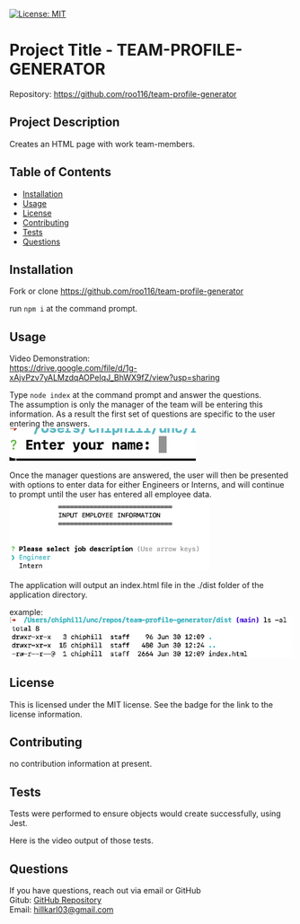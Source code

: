[![License: MIT](https://img.shields.io/badge/License-MIT-yellow.svg)](https://opensource.org/licenses/MIT)

# Project Title - TEAM-PROFILE-GENERATOR

Repository: https://github.com/roo116/team-profile-generator

## Project Description

Creates an HTML page with work team-members.

## Table of Contents

- [Installation](#installation)
- [Usage](#usage)
- [License](#license)
- [Contributing](#contributing)
- [Tests](#tests)
- [Questions](#questions)

## Installation

Fork or clone https://github.com/roo116/team-profile-generator

run `npm i` at the command prompt.

## Usage

Video Demonstration:  
https://drive.google.com/file/d/1g-xAjvPzv7yALMzdqAOPeIqJ_BhWX9fZ/view?usp=sharing

Type `node index` at the command prompt and answer the questions.  
The assumption is only the manager of the team will be entering this information. As a result the first set of questions are specific to the user entering the answers.  
![question example](./images/mgr-qs.png)

Once the manager questions are answered, the user will then be presented with options to enter data for either Engineers or Interns, and will continue to prompt until the user has entered all employee data.  
![team question example](./images/team-qs.png)

The application will output an index.html file in the ./dist folder of the application directory.

example:  
![file location](./images/html-location.png)

## License

This is licensed under the MIT license. See the badge for the link to the license information.

## Contributing

no contribution information at present.

## Tests

Tests were performed to ensure objects would create successfully, using Jest.  

Here is the video output of those tests. 

## Questions

If you have questions, reach out via email or GitHub  
Gitub: [GitHub Repository](https//github.com/roo116)  
Email: hillkarl03@gmail.com  

